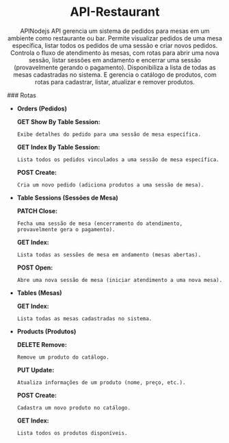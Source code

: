 <h1 align="center"> API-Restaurant </h1>

<p align="center">
APINodejs API gerencia um sistema de pedidos para mesas em um ambiente como restaurante ou bar. Permite visualizar pedidos de uma mesa específica, listar todos os pedidos de uma sessão e criar novos pedidos. Controla o fluxo de atendimento às mesas, com rotas para abrir uma nova sessão, listar sessões em andamento e encerrar uma sessão (provavelmente gerando o pagamento). Disponibiliza a lista de todas as mesas cadastradas no sistema. E gerencia o catálogo de produtos, com rotas para cadastrar, listar, atualizar e remover produtos.
</p>
### Rotas

- **Orders (Pedidos)**

    **GET Show By Table Session:**

      Exibe detalhes do pedido para uma sessão de mesa específica.

    **GET Index By Table Session:**

      Lista todos os pedidos vinculados a uma sessão de mesa específica.

    **POST Create:**

      Cria um novo pedido (adiciona produtos a uma sessão de mesa).

- **Table Sessions (Sessões de Mesa)**

    **PATCH Close:**

      Fecha uma sessão de mesa (encerramento do atendimento, provavelmente gera o pagamento).

    **GET Index:**
  
      Lista todas as sessões de mesa em andamento (mesas abertas).

    **POST Open:**

      Abre uma nova sessão de mesa (iniciar atendimento a uma nova mesa).

- **Tables (Mesas)**

    **GET Index:**

      Lista todas as mesas cadastradas no sistema.

- **Products (Produtos)**

    **DELETE Remove:**

      Remove um produto do catálogo.

    **PUT Update:**

      Atualiza informações de um produto (nome, preço, etc.).

    **POST Create:**

      Cadastra um novo produto no catálogo.

    **GET Index:**

      Lista todos os produtos disponíveis.
